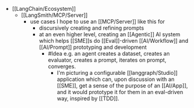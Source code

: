 - [[LangChain/Ecosystem]]
	- [[LangSmith/MCP/Server]]
		- use cases I hope to use an [[MCP/Server]] like this for
			- discursively creating and refining prompts
			- at an even higher level, creating an [[Agentic]] AI system which helps [[SME]]s do [[Eval]]-driven [[AI/Workflow]] and [[AI/Prompt]] prototyping and development
				- #Idea e.g. an agent creates a dataset, creates an evaluator, creates a prompt, iterates on prompt, converges.
					- I'm picturing a configurable [[langgraph/Studio]] application which can, upon discussion with an [[SME]], get a sense of the purpose of an [[AI/App]], and it would prototype it for them in an eval-driven way, inspired by [[TDD]].